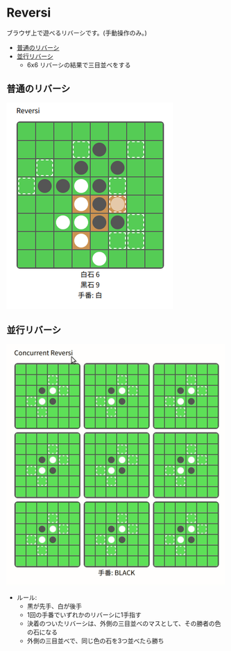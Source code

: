 # Reversi

ブラウザ上で遊べるリバーシです。(手動操作のみ。)

- [普通のリバーシ](https://vain0x.github.io/reversi/)
- [並行リバーシ](https://vain0x.github.io/reversi/concurrent/)
    - 6x6 リバーシの結果で三目並べをする

## 普通のリバーシ

![Reversi Screenshot](./assets/screenshot.png)

## 並行リバーシ

![Concurrent Reversi Snapshot](./assets/screenshot-concurrent.gif)

- ルール:
    - 黒が先手、白が後手
    - 1回の手番でいずれかのリバーシに1手指す
    - 決着のついたリバーシは、外側の三目並べのマスとして、その勝者の色の石になる
    - 外側の三目並べで、同じ色の石を3つ並べたら勝ち
